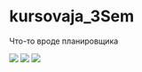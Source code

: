 # kursovaja_3Sem
Что-то вроде планировщика

![](https://sun9-30.userapi.com/impg/2qDRNXS7sfJUNItBR39jxj3ths8-oUy5CfCLiw/cBtKNO1zRQM.jpg?size=800x537&quality=96&sign=b8d1fc42aba27e210e808201976455c3&type=album)
![](https://sun9-59.userapi.com/impg/AE_BEAFYIGZ0vrwuZ3fW0b8hEjr1FbENH2LRHg/KB1dMlSafqc.jpg?size=851x564&quality=96&sign=43efcdc0911516c03fc57c16971ef02f&type=album)
![](https://sun9-17.userapi.com/impg/xbqm63eWcuB00Vri4bq4s0VZs5aL_YqK1_hByA/G4H_pTrVP8U.jpg?size=698x499&quality=96&sign=70364a10c6614a9be8534305248b58b6&type=album)
